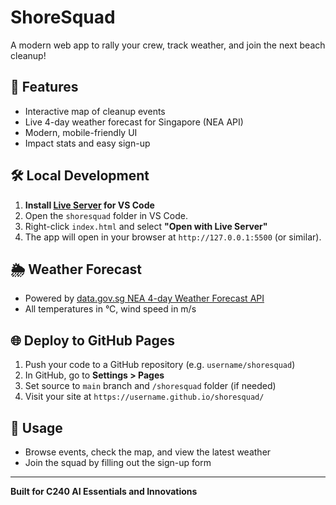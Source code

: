 # ShoreSquad

A modern web app to rally your crew, track weather, and join the next beach cleanup!

## 🚀 Features
- Interactive map of cleanup events
- Live 4-day weather forecast for Singapore (NEA API)
- Modern, mobile-friendly UI
- Impact stats and easy sign-up

## 🛠 Local Development
1. **Install [Live Server](https://marketplace.visualstudio.com/items?itemName=ritwickdey.LiveServer) for VS Code**
2. Open the `shoresquad` folder in VS Code.
3. Right-click `index.html` and select **"Open with Live Server"**
4. The app will open in your browser at `http://127.0.0.1:5500` (or similar).

## 🌦 Weather Forecast
- Powered by [data.gov.sg NEA 4-day Weather Forecast API](https://data.gov.sg/dataset/weather-forecast)
- All temperatures in °C, wind speed in m/s

## 🌐 Deploy to GitHub Pages
1. Push your code to a GitHub repository (e.g. `username/shoresquad`)
2. In GitHub, go to **Settings > Pages**
3. Set source to `main` branch and `/shoresquad` folder (if needed)
4. Visit your site at `https://username.github.io/shoresquad/`

## 📄 Usage
- Browse events, check the map, and view the latest weather
- Join the squad by filling out the sign-up form

---

**Built for C240 AI Essentials and Innovations**
